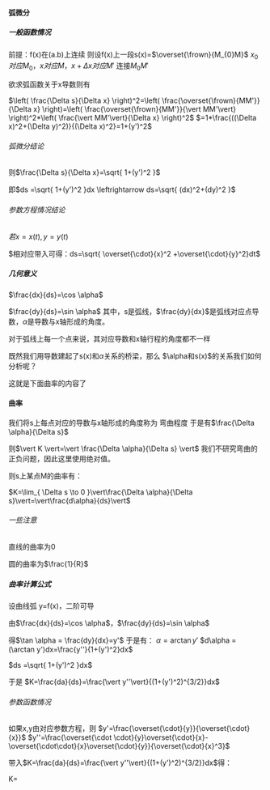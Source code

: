 #### 弧微分

##### 一般函数情况
前提：f(x)在(a.b)上连续
则设f(x)上一段s(x)=$\overset{\frown}{M_{0}M}$
$x_{0}对应M_{0}，x对应M，x+\Delta x对应M'$
连接$M_{0}M'$

欲求弧函数关于x导数则有

$\left( \frac{\Delta s}{\Delta x} \right)^2=\left( \frac{\overset{\frown}{MM'}}{\Delta x} \right)=\left( \frac{\overset{\frown}{MM'}}{\vert MM'\vert} \right)^2*\left( \frac{\vert MM'\vert}{\Delta x} \right)^2$
$=1*\frac{((\Delta x)^2+(\Delta y)^2)}{(\Delta x)^2}=1+(y')^2$

###### 弧微分结论
则$\frac{\Delta s}{\Delta x}=\sqrt{ 1+(y')^2 }$

即$ds =\sqrt{ 1+(y')^2 }dx \leftrightarrow ds=\sqrt{ (dx)^2+(dy)^2 }$

###### 参数方程情况结论
$若x=x(t),y=y(t)$

$相对应带入可得：ds=\sqrt{ \overset{\cdot}{x}^2 +\overset{\cdot}{y}^2}dt$

##### 几何意义
$\frac{dx}{ds}=\cos \alpha$

$\frac{dy}{ds}=\sin \alpha$
其中，s是弧线，$\frac{dy}{dx}$是弧线对应点导数，$\alpha$是导数与x轴形成的角度。

对于弧线上每一个点来说，其对应导数和x轴行程的角度都不一样

既然我们用导数建起了s(x)和$\alpha$关系的桥梁，那么
$\alpha和s(x)$的关系我们如何分析呢？

这就是下面曲率的内容了

#### 曲率

我们将s上每点对应的导数与x轴形成的角度称为 弯曲程度
于是有$\frac{\Delta \alpha}{\Delta s}$

则$\vert K \vert=\vert \frac{\Delta \alpha}{\Delta s} \vert$
我们不研究弯曲的正负问题，因此这里使用绝对值。

则s上某点M的曲率有：

$K=\lim_{ \Delta s \to 0 }\vert\frac{\Delta \alpha}{\Delta s}\vert=\vert\frac{d\alpha}{ds}\vert$

###### 一些注意
直线的曲率为0

圆的曲率为$\frac{1}{R}$

##### 曲率计算公式

设曲线弧 y=f(x)，二阶可导

由$\frac{dx}{ds}=\cos \alpha$，$\frac{dy}{ds}=\sin \alpha$

得$\tan \alpha = \frac{dy}{dx}=y'$
于是有：
$\alpha = \arctan y'$
$d\alpha = (\arctan y')dx=\frac{y''}{1+(y')^2}dx$

$ds =\sqrt{ 1+(y')^2 }dx$

于是
$K=\frac{da}{ds}=\frac{\vert y''\vert}{(1+(y')^2)^{3/2}}dx$
###### 参数函数情况

如果x,y由对应参数方程，则
$y'=\frac{\overset{\cdot}{y}}{\overset{\cdot}{x}}$
$y''=\frac{\overset{\cdot \cdot}{y}\overset{\cdot}{x}-\overset{\cdot\cdot}{x}\overset{\cdot}{y}}{\overset{\cdot}{x}^3}$

带入$K=\frac{da}{ds}=\frac{\vert y''\vert}{(1+(y')^2)^{3/2}}dx$得：

K=

